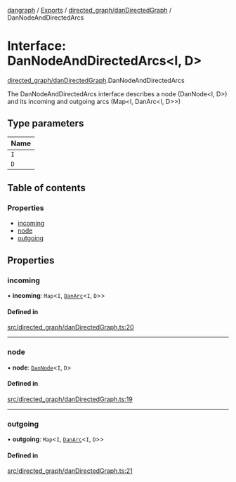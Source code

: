 [dangraph](../README.md) / [Exports](../modules.md) / [directed_graph/danDirectedGraph](../modules/directed_graph_danDirectedGraph.md) / DanNodeAndDirectedArcs

# Interface: DanNodeAndDirectedArcs\<I, D\>

[directed_graph/danDirectedGraph](../modules/directed_graph_danDirectedGraph.md).DanNodeAndDirectedArcs

The DanNodeAndDirectedArcs interface describes a node (DanNode<I, D>)
and its incoming and outgoing arcs (Map<I, DanArc<I, D>>)

## Type parameters

| Name |
| :--- |
| `I`  |
| `D`  |

## Table of contents

### Properties

- [incoming](directed_graph_danDirectedGraph.DanNodeAndDirectedArcs.md#incoming)
- [node](directed_graph_danDirectedGraph.DanNodeAndDirectedArcs.md#node)
- [outgoing](directed_graph_danDirectedGraph.DanNodeAndDirectedArcs.md#outgoing)

## Properties

### incoming

• **incoming**: `Map`\<`I`, [`DanArc`](undirected_graph_danUndirectedGraph._internal_.DanArc.md)\<`I`, `D`\>\>

#### Defined in

[src/directed_graph/danDirectedGraph.ts:20](https://github.com/evildead/DanGraph/blob/2bfd060/src/directed_graph/danDirectedGraph.ts#L20)

---

### node

• **node**: [`DanNode`](undirected_graph_danUndirectedGraph._internal_.DanNode.md)\<`I`, `D`\>

#### Defined in

[src/directed_graph/danDirectedGraph.ts:19](https://github.com/evildead/DanGraph/blob/2bfd060/src/directed_graph/danDirectedGraph.ts#L19)

---

### outgoing

• **outgoing**: `Map`\<`I`, [`DanArc`](undirected_graph_danUndirectedGraph._internal_.DanArc.md)\<`I`, `D`\>\>

#### Defined in

[src/directed_graph/danDirectedGraph.ts:21](https://github.com/evildead/DanGraph/blob/2bfd060/src/directed_graph/danDirectedGraph.ts#L21)
